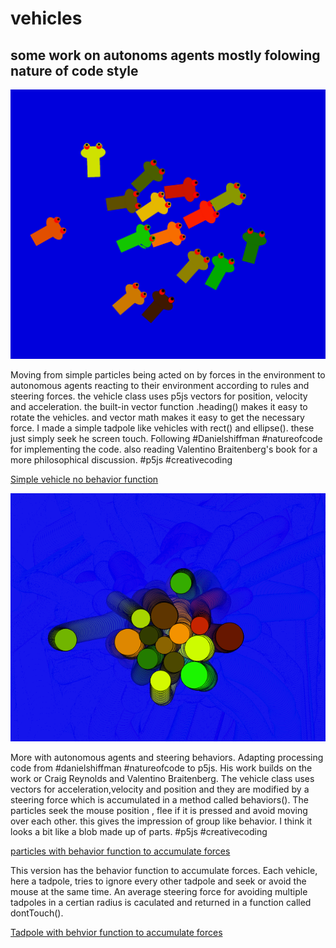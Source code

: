 # vehicles
## some work on autonoms agents mostly folowing nature of code style
![tadpoles](tadpoles.png)

Moving from simple particles being acted on by forces in the environment to autonomous agents reacting to their environment according to rules and steering forces. the vehicle class uses p5js vectors for position, velocity and acceleration. the built-in vector function .heading() makes it easy to rotate the vehicles. and vector math makes it easy to get the necessary force. I made a simple tadpole like vehicles with rect() and ellipse(). these just simply seek he screen touch. Following #Danielshiffman #natureofcode for implementing the code. also reading Valentino Braitenberg's book for a more philosophical discussion. #p5js #creativecoding

[Simple vehicle no behavior function](https://editor.p5js.org/greggelong/present/cwjYbjhu9)

![vehicles](vehicles.png)

More with autonomous agents and steering behaviors. Adapting processing code from #danielshiffman #natureofcode to p5js. His work builds on the work or Craig Reynolds and Valentino Braitenberg. The vehicle class uses vectors for acceleration,velocity and position and they are modified by a steering force which is accumulated in a method called behaviors(). The particles seek the mouse position , flee if it is pressed and avoid moving over each other. this gives the impression of group like behavior. I think it looks a bit like a blob made up of parts. #p5js #creativecoding

[particles with behavior function to accumulate forces](https://editor.p5js.org/greggelong/present/PKJxeOjtN)

This version has the behavior function to accumulate forces. Each vehicle, here a tadpole, tries to ignore every other tadpole and seek or avoid the mouse at the same time. An average steering force for avoiding multiple tadpoles  in a certian radius is  caculated and returned in a function called dontTouch().  

[Tadpole with behvior function to accumulate forces](https://editor.p5js.org/greggelong/present/vskdpXk3k)
